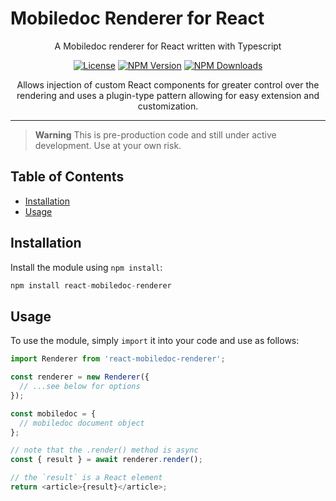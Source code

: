 # Mobiledoc Renderer for React

<p align="center">A Mobiledoc renderer for React written with Typescript</p>

<div align="center">

[![License](https://img.shields.io/github/license/abstractvector/react-mobiledoc-renderer)](https://github.com/abstractvector/react-mobiledoc-renderer/blob/main/LICENSE.md)
[![NPM Version](https://img.shields.io/npm/v/react-mobiledoc-renderer)](https://www.npmjs.com/package/react-mobiledoc-renderer)
[![NPM Downloads](https://img.shields.io/npm/dw/react-mobiledoc-renderer)](https://www.npmjs.com/package/react-mobiledoc-renderer)

</div>

<p align="center">Allows injection of custom React components for greater control over the rendering and uses a plugin-type pattern allowing for easy extension and customization.</p>

<hr />

> **Warning**
> This is pre-production code and still under active development. Use at your own risk.

## Table of Contents

- [Installation](#installation)
- [Usage](#usage)

## Installation

Install the module using `npm install`:

```javascript
npm install react-mobiledoc-renderer
```

## Usage

To use the module, simply `import` it into your code and use as follows:

```javascript
import Renderer from 'react-mobiledoc-renderer';

const renderer = new Renderer({
  // ...see below for options
});

const mobiledoc = {
  // mobiledoc document object
};

// note that the .render() method is async
const { result } = await renderer.render();

// the `result` is a React element
return <article>{result}</article>;
```
